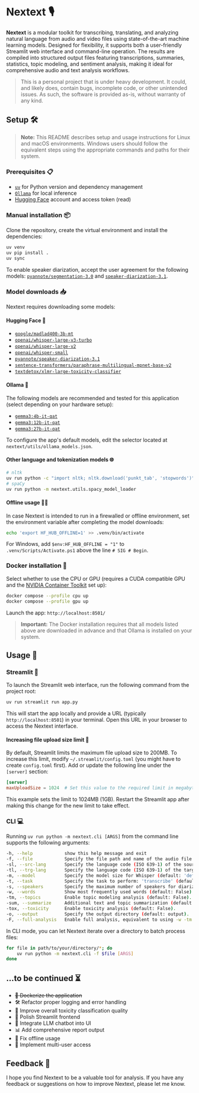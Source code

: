 # Nextext 🎙️

**Nextext** is a modular toolkit for transcribing, translating, and analyzing natural language from audio and video files using state-of-the-art machine learning models. Designed for flexibility, it supports both a user-friendly Streamlit web interface and command-line operation. The results are compiled into structured output files featuring transcriptions, summaries, statistics, topic modeling, and sentiment analysis, making it ideal for comprehensive audio and text analysis workflows.

> This is a personal project that is under heavy development. It could, and likely does, contain bugs, incomplete code,
> or other unintended issues. As such, the software is provided as-is, without warranty of any kind.

## Setup 🛠️

> **Note:** This README describes setup and usage instructions for Linux and macOS environments. Windows users should follow the equivalent steps using the appropriate commands and paths for their system.

### Prerequisites 📋

- [`uv`](https://github.com/astral-sh/uv) for Python version and dependency management
- [`Ollama`](https://ollama.com/) for local inference
- [Hugging Face](https://huggingface.co/) account and access token (read)

### Manual installation 📦

Clone the repository, create the virtual environment and install the dependencies:

```bash
uv venv
uv pip install .
uv sync
```

To enable speaker diarization, accept the user agreement for the following models: [`pyannote/segmentation-3.0`](https://huggingface.co/pyannote/segmentation-3.0) and [`speaker-diarization-3.1`](https://huggingface.co/pyannote/speaker-diarization-3.1).

### Model downloads 📥

Nextext requires downloading some models:

#### Hugging Face 🤗

- [`google/madlad400-3b-mt`](https://huggingface.co/google/madlad400-3b-mt)
- [`openai/whisper-large-v3-turbo`](https://huggingface.co/openai/whisper-large-v3-turbo)
- [`openai/whisper-large-v2`](https://huggingface.co/openai/whisper-large-v2)
- [`openai/whisper-small`](https://huggingface.co/openai/whisper-small)
- [`pyannote/speaker-diarization-3.1`](https://huggingface.co/pyannote/speaker-diarization-3.1)
- [`sentence-transformers/paraphrase-multilingual-mpnet-base-v2`](https://huggingface.co/sentence-transformers/paraphrase-multilingual-mpnet-base-v2)
- [`textdetox/xlmr-large-toxicity-classifier`](https://huggingface.co/textdetox/xlmr-large-toxicity-classifier)

#### Ollama 🦙

The following models are recommended and tested for this application (select depending on your hardware setup):

- [`gemma3:4b-it-qat`](https://ollama.com/library/gemma3)
- [`gemma3:12b-it-qat`](https://ollama.com/library/gemma3)
- [`gemma3:27b-it-qat`](https://ollama.com/library/gemma3)

To configure the app's default models, edit the selector located at `nextext/utils/ollama_models.json`.

#### Other language and tokenization models 🌐

```bash
# nltk
uv run python -c "import nltk; nltk.download('punkt_tab', 'stopwords')"
# spaCy
uv run python -m nextext.utils.spacy_model_loader
```

#### Offline usage 🚫🌐

In case Nextext is intended to run in a firewalled or offline environment, set the environment variable after completing the model downloads:

```bash
echo 'export HF_HUB_OFFLINE=1' >> .venv/bin/activate
```

For Windows, add `$env:HF_HUB_OFFLINE = "1"` to `.venv/Scripts/Activate.ps1` above the line `# SIG # Begin`.

### Docker installation 🐳

Select whether to use the CPU or GPU (requires a CUDA compatible GPU and the [NVIDIA Container Toolkit](https://docs.nvidia.com/datacenter/cloud-native/container-toolkit/latest/install-guide.html) set up):

```bash
docker compose --profile cpu up
docker compose --profile gpu up
```

Launch the app: `http://localhost:8501/`

> **Important:** The Docker installation requires that all models listed above are downloaded in advance and that Ollama is installed on your system.

## Usage 🚀

### Streamlit 🌈

To launch the Streamlit web interface, run the following command from the project root:

```bash
uv run streamlit run app.py
```

This will start the app locally and provide a URL (typically `http://localhost:8501`) in your terminal. Open this URL in your browser to access the Nextext interface.

#### Increasing file upload size limit 📂

By default, Streamlit limits the maximum file upload size to 200MB. To increase this limit, modify `~/.streamlit/config.toml` (you might have to create `config.toml` first). Add or update the following line under the `[server]` section:

```toml
[server]
maxUploadSize = 1024  # Set this value to the required limit in megabytes
```

This example sets the limit to 1024MB (1GB). Restart the Streamlit app after making this change for the new limit to take effect.

### CLI 💻

Running `uv run python -m nextext.cli [ARGS]` from the command line supports the following arguments:

```bash
-h, --help            show this help message and exit
-f, --file            Specify the file path and name of the audio file to be transcribed.
-sl, --src-lang       Specify the language code (ISO 639-1) of the source audio (default: None).
-tl, --trg-lang       Specify the language code (ISO 639-1) of the target language (default: 'de').
-m, --model           Specify the model size for Whisper (default: 'default' = 'turbo').
-t, --task            Specify the task to perform: 'transcribe' (default), or 'translate'.
-s, --speakers        Specify the maximum number of speakers for diarization (default: 1).
-w, --words           Show most frequently used words (default: False).
-tm, --topics         Enable topic modeling analysis (default: False).
-sum, --summarize     Additional text and topic summarization (default: False).
-tox, --toxicity      Enable toxicity analysis (default: False).
-o, --output          Specify the output directory (default: output).
-F, --full-analysis   Enable full analysis, equivalent to using -w -tm -sum -tox (default: False).
```

In CLI mode, you can let Nextext iterate over a directory to batch process files:

```bash
for file in path/to/your/directory/*; do
    uv run python -m nextext.cli -f $file [ARGS]
done
```

## ...to be continued ⏳

- ~~🐳 Dockerize the application~~
- 🛠️ Refactor proper logging and error handling
- 🧪 Improve overall toxicity classification quality
- 🎨 Polish Streamlit frontend
- 🤖 Integrate LLM chatbot into UI
- 📊 Add comprehensive report output
- 🚫 Fix offline usage
- 👥 Implement multi-user access

## Feedback 💬

I hope you find Nextext to be a valuable tool for analysis. If you have any feedback or suggestions on how to improve Nextext, please let me know.
